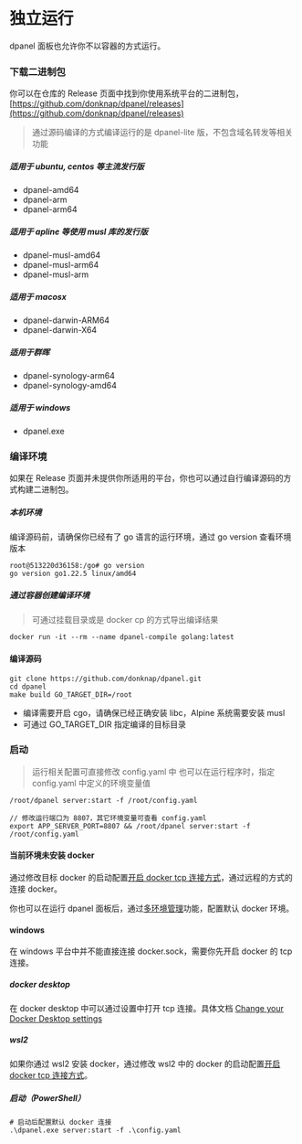 # 独立运行

dpanel 面板也允许你不以容器的方式运行。

### 下载二进制包

你可以在仓库的 Release 页面中找到你使用系统平台的二进制包，[https://github.com/donknap/dpanel/releases](https://github.com/donknap/dpanel/releases)

> 通过源码编译的方式编译运行的是 dpanel-lite 版，不包含域名转发等相关功能

##### 适用于 ubuntu, centos 等主流发行版

- dpanel-amd64 
- dpanel-arm
- dpanel-arm64

##### 适用于 apline 等使用 musl 库的发行版 
- dpanel-musl-amd64
- dpanel-musl-arm64
- dpanel-musl-arm

##### 适用于 macosx 

- dpanel-darwin-ARM64
- dpanel-darwin-X64

##### 适用于群晖

- dpanel-synology-arm64 
- dpanel-synology-amd64 

##### 适用于 windows

- dpanel.exe 


### 编译环境

如果在 Release 页面并未提供你所适用的平台，你也可以通过自行编译源码的方式构建二进制包。

##### 本机环境

编译源码前，请确保你已经有了 go 语言的运行环境，通过 go version 查看环境版本

```
root@513220d36158:/go# go version
go version go1.22.5 linux/amd64
```

##### 通过容器创建编译环境

> 可通过挂载目录或是 docker cp 的方式导出编译结果

```
docker run -it --rm --name dpanel-compile golang:latest
```

#### 编译源码

```
git clone https://github.com/donknap/dpanel.git
cd dpanel
make build GO_TARGET_DIR=/root
```

- 编译需要开启 cgo，请确保已经正确安装 libc，Alpine 系统需要安装 musl
- 可通过 GO_TARGET_DIR 指定编译的目标目录

### 启动

> 运行相关配置可直接修改 config.yaml 中
> 也可以在运行程序时，指定 config.yaml 中定义的环境变量值

```
/root/dpanel server:start -f /root/config.yaml
```

```
// 修改运行端口为 8807，其它环境变量可查看 config.yaml 
export APP_SERVER_PORT=8807 && /root/dpanel server:start -f /root/config.yaml
```

#### 当前环境未安装 docker

通过修改目标 docker 的启动配置[开启 docker tcp 连接方式](zh-cn/manual/system/remote)，通过远程的方式的连接 docker。

你也可以在运行 dpanel 面板后，通过[多环境管理](zh-cn/manual/setting/docker-env.md)功能，配置默认 docker 环境。


#### windows 

在 windows 平台中并不能直接连接 docker.sock，需要你先开启 docker 的 tcp 连接。

##### docker desktop

在 docker desktop 中可以通过设置中打开 tcp 连接。具体文档 [Change your Docker Desktop settings](https://docs.docker.com/desktop/settings-and-maintenance/settings/)


##### wsl2

如果你通过 wsl2 安装 docker，通过修改 wsl2 中的 docker 的启动配置[开启 docker tcp 连接方式](zh-cn/manual/system/remote)。

##### 启动（PowerShell）

```
# 启动后配置默认 docker 连接
.\dpanel.exe server:start -f .\config.yaml
```